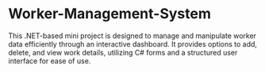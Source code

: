 # Worker-Management-System
This .NET-based mini project is designed to manage and manipulate worker data efficiently through an interactive dashboard. It provides options to add, delete, and view work details, utilizing C# forms and a structured user interface for ease of use.
